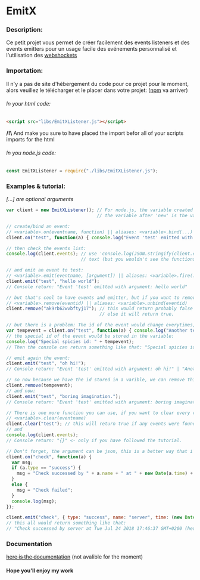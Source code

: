 # EmitX
### Description:
Ce petit projet vous permet de créer facilement des events listeners et des events emitters pour un usage facile des evénements personnalisé et l'utilisation des [webshockets](https://www.websocket.org/)

### Importation:
Il n'y a pas de site d'hébergement du code pour ce projet pour le moment, alors veuillez le télécharger et le placer dans votre projet:
([npm](https://www.npmjs.com/) va arriver)

###### In your html code:
```html
<script src="libs/EmitXListener.js"></script>
```
**/!\\** And make you sure to have placed the import befor all of your scripts imports for the html

###### In you node.js code:
```javascript
const EmitXListener = require("./libs/EmitXListener.js");
```

### Examples & tutorial:
*\[...\] are optional arguments*
```javascript
var client = new EmitXListener(); // For node.js, the variable created above need to use that too, make sure
                                  // the variable after 'new' is the variable who require the file.

// create/bind an event:
// <variable>.on(eventname, function) || aliases: <variable>.bind(...)
client.on("test", function(a) { console.log("Event 'test' emitted with argument: " + a); });

// then check the events list:
console.log(client.events); // use 'console.log(JSON.stringify(client.events));' instead if you want to be a
                            // text (but you wouldn't see the functions)

// and emit an event to test:
// <variable>.emit(eventname, [argument]) || aliases: <variable>.fire(...)
client.emit("test", "hello world");
// Console return: "Event 'test' emitted with argument: hello world"

// but that's cool to have events and emitter, but if you want to remove one, you can use:
// <variable>.remove(eventid) || aliases: <variable>.unbind(eventid)
client.remove("ak9rb62wvbftyj17"); // this would return probably false because the id doesn't exists,
                                   // else it will return true.

// but there is a problem: The id of the event would change everytimes, then to fix that, you can use:
var tempevent = client.on("test", function(a) { console.log("Another test function.") });
// the special id of the event would be stored in the variable:
console.log("Special spicies id: " + tempevent);
// Then the console can return something like that: "Special spicies id: ozcmtdnqxzs9vzkh"

// emit again the event:
client.emit("test", "oh hi!");
// Console return: "Event 'test' emitted with argument: oh hi!" | "Another test function."

// so now because we have the id stored in a varible, we can remove this event:
client.remove(tempevent);
// and now:
client.emit("test", "boring imagination.");
// Console return: "Event 'test' emitted with argument: boring imagination."

// There is one more function you can use, if you want to clear every registered events with the same name:
// <variable>.clear(eventname)
client.clear("test"); // this will return true if any events were found
// and
console.log(client.events);
// Console return: "{}" <- only if you have followed the tutorial.

// Don't forget, the argument can be json, this is a better way that i recommand:
client.on("check", function(a) {
  var msg;
  if (a.type == "success") {
    msg = "Check successed by " + a.name + " at " + new Date(a.time) + "!";
  }
  else {
    msg = "Check failed";
  }
  console.log(msg);
});

client.emit("check", { type: "success", name: "server", time: (new Date).getTime() } );
// this all would return something like that:
// "Check successed by server at Tue Jul 24 2018 17:46:37 GMT+0200 (heure d’été d’Europe centrale)!" 
```

### Documentation
~~[here is the documentation](https://github.com/Loxoz/EmitX/wiki)~~ (not avalible for the moment)

#### Hope you'll enjoy my work
